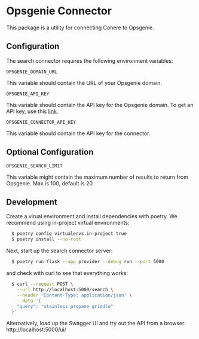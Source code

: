 # Opsgenie Connector

This package is a utility for connecting Cohere to Opsgenie.

## Configuration

The search connector requires the following environment variables:

```
OPSGENIE_DOMAIN_URL
```

This variable should contain the URL of your Opsgenie domain.

```
OPSGENIE_API_KEY
```

This variable should contain the API key for the Opsgenie domain. To get an API key, use
this [link](https://docs.opsgenie.com/docs/api-key-management).

```
OPSGENIE_CONNECTOR_API_KEY
```

This variable should contain the API key for the connector.

## Optional Configuration

```
OPSGENIE_SEARCH_LIMIT
```

This variable might contain the maximum number of results to return from Opsgenie. Max is 100, default is 20.

## Development

Create a virual environment and install dependencies with poetry. We recommend using in-project virtual environments:

```bash
  $ poetry config virtualenvs.in-project true
  $ poetry install --no-root
```

Next, start up the search connector server:

```bash
  $ poetry run flask --app provider --debug run --port 5000
```

and check with curl to see that everything works:

```bash
  $ curl --request POST \
    --url http://localhost:5000/search \
    --header 'Content-Type: application/json' \
    --data '{
    "query": "stainless propane griddle"
  }'
```

Alternatively, load up the Swagger UI and try out the API from a browser: http://localhost:5000/ui/
